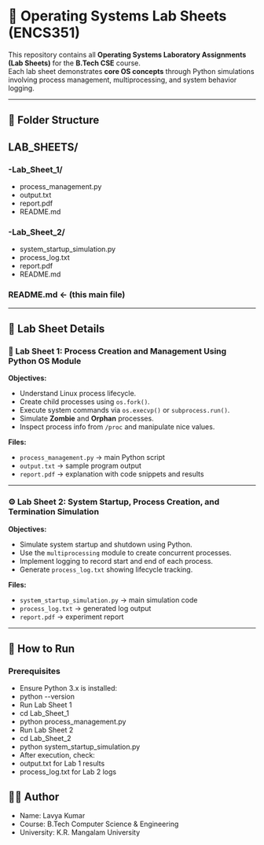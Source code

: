 # 🧠 Operating Systems Lab Sheets (ENCS351)

This repository contains all **Operating Systems Laboratory Assignments (Lab Sheets)** for the **B.Tech CSE** course.  
Each lab sheet demonstrates **core OS concepts** through Python simulations involving process management, multiprocessing, and system behavior logging.

---

## 📁 Folder Structure

## LAB_SHEETS/
### -Lab_Sheet_1/
- process_management.py
- output.txt
- report.pdf
- README.md
### -Lab_Sheet_2/
- system_startup_simulation.py
- process_log.txt
- report.pdf
- README.md
### README.md ← (this main file)

---

## 🧩 Lab Sheet Details

### 🧪 Lab Sheet 1: Process Creation and Management Using Python OS Module
**Objectives:**
- Understand Linux process lifecycle.
- Create child processes using `os.fork()`.
- Execute system commands via `os.execvp()` or `subprocess.run()`.
- Simulate **Zombie** and **Orphan** processes.
- Inspect process info from `/proc` and manipulate nice values.

**Files:**
- `process_management.py` → main Python script  
- `output.txt` → sample program output  
- `report.pdf` → explanation with code snippets and results  

---

### ⚙️ Lab Sheet 2: System Startup, Process Creation, and Termination Simulation
**Objectives:**
- Simulate system startup and shutdown using Python.
- Use the `multiprocessing` module to create concurrent processes.
- Implement logging to record start and end of each process.
- Generate `process_log.txt` showing lifecycle tracking.

**Files:**
- `system_startup_simulation.py` → main simulation code  
- `process_log.txt` → generated log output  
- `report.pdf` → experiment report  

---

## 🚀 How to Run

### Prerequisites
  - Ensure Python 3.x is installed:
- python --version
- Run Lab Sheet 1
- cd Lab_Sheet_1
- python process_management.py
- Run Lab Sheet 2
- cd Lab_Sheet_2
- python system_startup_simulation.py
- After execution, check:
- output.txt for Lab 1 results
- process_log.txt for Lab 2 logs
## 🧑‍💻 Author
- Name: Lavya Kumar
- Course: B.Tech Computer Science & Engineering
- University: K.R. Mangalam University
